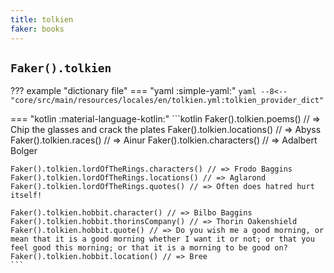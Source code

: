 ```yaml
---
title: tolkien
faker: books
---
```


## `Faker().tolkien`

??? example "dictionary file"
    === "yaml :simple-yaml:"
        ```yaml
        --8<-- "core/src/main/resources/locales/en/tolkien.yml:tolkien_provider_dict"
        ```

=== "kotlin :material-language-kotlin:"
    ```kotlin
    Faker().tolkien.poems() // => Chip the glasses and crack the plates
    Faker().tolkien.locations() // => Abyss
    Faker().tolkien.races() // => Ainur
    Faker().tolkien.characters() // => Adalbert Bolger

    Faker().tolkien.lordOfTheRings.characters() // => Frodo Baggins
    Faker().tolkien.lordOfTheRings.locations() // => Aglarond
    Faker().tolkien.lordOfTheRings.quotes() // => Often does hatred hurt itself!

    Faker().tolkien.hobbit.character() // => Bilbo Baggins
    Faker().tolkien.hobbit.thorinsCompany() // => Thorin Oakenshield
    Faker().tolkien.hobbit.quote() // => Do you wish me a good morning, or mean that it is a good morning whether I want it or not; or that you feel good this morning; or that it is a morning to be good on?
    Faker().tolkien.hobbit.location() // => Bree
    ```
